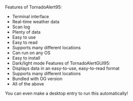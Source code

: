 Features of TornadoAlert95:
 - Terminal interface
 - Real-time weather data
 - Scan log
 - Plenty of data
 - Easy to use
 - Easy to read
 - Supports many different locations
 - Can run on any OS
 - Easy to install
 - Dark/light mode
Features of TornadoAlertGUI95:
  - Displays data in an easy-to-use, easy-to-read format
  - Supports many different locations
  - Bundled with OG version
  - All of the above

You can even make a desktop entry to run this automatically!
